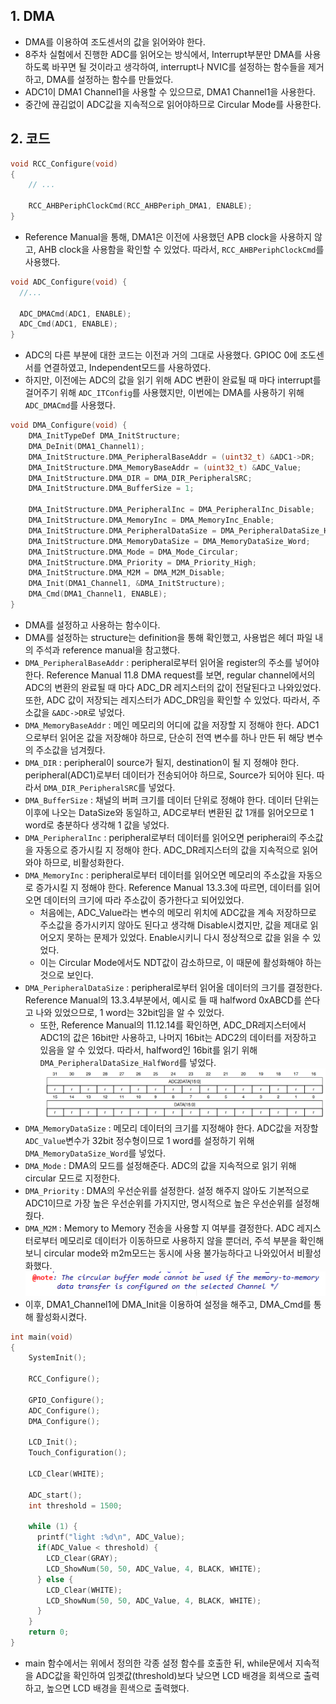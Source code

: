 ## 1. DMA
* DMA를 이용하여 조도센서의 값을 읽어와야 한다.
* 8주차 실험에서 진행한 ADC를 읽어오는 방식에서, Interrupt부분만 DMA를 사용하도록 바꾸면 될 것이라고 생각하여, interrupt나 NVIC를 설정하는 함수들을 제거하고, DMA를 설정하는 함수를 만들었다.
* ADC1이 DMA1 Channel1을 사용할 수 있으므로, DMA1 Channel1을 사용한다.
* 중간에 끊김없이 ADC값을 지속적으로 읽어야하므로 Circular Mode를 사용한다.
## 2. 코드
```C
void RCC_Configure(void)
{
    // ...

    RCC_AHBPeriphClockCmd(RCC_AHBPeriph_DMA1, ENABLE);
}
```
* Reference Manual을 통해, DMA1은 이전에 사용했던 APB clock을 사용하지 않고, AHB clock을 사용함을 확인할 수 있었다. 따라서, `RCC_AHBPeriphClockCmd`를 사용했다.
```C
void ADC_Configure(void) {
  //...

  ADC_DMACmd(ADC1, ENABLE);
  ADC_Cmd(ADC1, ENABLE);
}
```
* ADC의 다른 부분에 대한 코드는 이전과 거의 그대로 사용했다. GPIOC 0에 조도센서를 연결하였고, Independent모드를 사용하였다.
* 하지만, 이전에는 ADC의 값을 읽기 위해 ADC 변환이 완료될 때 마다 interrupt를 걸어주기 위해 `ADC_ITConfig`를 사용했지만, 이번에는 DMA를 사용하기 위해 `ADC_DMACmd`를 사용했다.
```C
void DMA_Configure(void) {
    DMA_InitTypeDef DMA_InitStructure; 
    DMA_DeInit(DMA1_Channel1); 
    DMA_InitStructure.DMA_PeripheralBaseAddr = (uint32_t) &ADC1->DR; 
    DMA_InitStructure.DMA_MemoryBaseAddr = (uint32_t) &ADC_Value; 
    DMA_InitStructure.DMA_DIR = DMA_DIR_PeripheralSRC; 
    DMA_InitStructure.DMA_BufferSize = 1; 
    
    DMA_InitStructure.DMA_PeripheralInc = DMA_PeripheralInc_Disable; 
    DMA_InitStructure.DMA_MemoryInc = DMA_MemoryInc_Enable; 
    DMA_InitStructure.DMA_PeripheralDataSize = DMA_PeripheralDataSize_HalfWord; 
    DMA_InitStructure.DMA_MemoryDataSize = DMA_MemoryDataSize_Word; 
    DMA_InitStructure.DMA_Mode = DMA_Mode_Circular; 
    DMA_InitStructure.DMA_Priority = DMA_Priority_High; 
    DMA_InitStructure.DMA_M2M = DMA_M2M_Disable; 
    DMA_Init(DMA1_Channel1, &DMA_InitStructure); 
    DMA_Cmd(DMA1_Channel1, ENABLE);
}
```
* DMA를 설정하고 사용하는 함수이다.
* DMA를 설정하는 structure는 definition을 통해 확인했고, 사용법은 헤더 파일 내의 주석과 reference manual을 참고했다.
* `DMA_PeripheralBaseAddr` : peripheral로부터 읽어올 register의 주소를 넣어야 한다. Reference Manual 11.8 DMA request를 보면, regular channel에서의 ADC의 변환의 완료될 때 마다 ADC_DR 레지스터의 값이 전달된다고 나와있었다. 또한, ADC 값이 저장되는 레지스터가 ADC_DR임을 확인할 수 있었다. 따라서, 주소값을 `&ADC->DR`로 넣었다.
* `DMA_MemoryBaseAddr` : 메인 메모리의 어디에 값을 저장할 지 정해야 한다. ADC1으로부터 읽어온 값을 저장해야 하므로, 단순히 전역 변수를 하나 만든 뒤 해당 변수의 주소값을 넘겨줬다.
* `DMA_DIR` : peripheral이 source가 될지, destination이 될 지 정해야 한다. peripheral(ADC1)로부터 데이터가 전송되어야 하므로, Source가 되어야 된다. 따라서 `DMA_DIR_PeripheralSRC`를 넣었다.
* `DMA_BufferSize` : 채널의 버퍼 크기를 데이터 단위로 정해야 한다. 데이터 단위는 이후에 나오는 DataSize와 동일하고, ADC로부터 변환된 값 1개를 읽어오므로 1 word로 충분하다 생각해 1 값을 넣었다.
* `DMA_PeripheralInc` : peripheral로부터 데이터를 읽어오면 peripherai의 주소값을 자동으로 증가시킬 지 정해야 한다. ADC_DR레지스터의 값을 지속적으로 읽어와야 하므로, 비활성화한다.
* `DMA_MemoryInc` : peripheral로부터 데이터를 읽어오면 메모리의 주소값을 자동으로 증가시킬 지 정해야 한다. Reference Manual 13.3.3에 따르면, 데이터를 읽어오면 데이터의 크기에 따라 주소값이 증가한다고 되어있었다.
  * 처음에는, ADC_Value라는 변수의 메모리 위치에 ADC값을 계속 저장하므로 주소값을 증가시키지 않아도 된다고 생각해 Disable시켰지만, 값을 제대로 읽어오지 못하는 문제가 있었다. Enable시키니 다시 정상적으로 값을 읽을 수 있었다.
  * 이는 Circular Mode에서도 NDT값이 감소하므로, 이 때문에 활성화해야 하는 것으로 보인다.
* `DMA_PeripheralDataSize` : peripheral로부터 읽어올 데이터의 크기를 결정한다. Reference Manual의 13.3.4부분에서, 예시로 들 때 halfword 0xABCD를 쓴다고 나와 있었으므로, 1 word는 32bit임을 알 수 있었다.
  * 또한, Reference Manual의 11.12.14를 확인하면, ADC_DR레지스터에서 ADC1의 값은 16bit만 사용하고, 나머지 16bit는 ADC2의 데이터를 저장하고 있음을 알 수 있었다. 따라서, halfword인 16bit를 읽기 위해 `DMA_PeripheralDataSize_HalfWord`를 넣었다.  
  ![](mdimage/19.png)
* `DMA_MemoryDataSize` : 메모리 데이터의 크기를 지정해야 한다. ADC값을 저장할 `ADC_Value`변수가 32bit 정수형이므로 1 word를 설정하기 위해 `DMA_MemoryDataSize_Word`를 넣었다.
* `DMA_Mode` : DMA의 모드를 설정해준다. ADC의 값을 지속적으로 읽기 위해 circular 모드로 지정한다.
* `DMA_Priority` : DMA의 우선순위를 설정한다. 설정 해주지 않아도 기본적으로 ADC1이므로 가장 높은 우선순위를 가지지만, 명시적으로 높은 우선순위를 설정해줬다.
* `DMA_M2M` : Memory to Memory 전송을 사용할 지 여부를 결정한다. ADC 레지스터로부터 메모리로 데이터가 이동하므로 사용하지 않을 뿐더러, 주석 부분을 확인해보니 circular mode와 m2m모드는 동시에 사용 불가능하다고 나와있어서 비활성화했다.  
  ![](mdimage/20.png)
* 이후, DMA1_Channel1에 DMA_Init을 이용하여 설정을 해주고, DMA_Cmd를 통해 활성화시켰다.
```C
int main(void)
{
    SystemInit();

    RCC_Configure();

    GPIO_Configure();
    ADC_Configure();
    DMA_Configure();
    
    LCD_Init();
    Touch_Configuration();

    LCD_Clear(WHITE);
    
    ADC_start();
    int threshold = 1500;

    while (1) {
      printf("light :%d\n", ADC_Value);
      if(ADC_Value < threshold) {
        LCD_Clear(GRAY);
        LCD_ShowNum(50, 50, ADC_Value, 4, BLACK, WHITE);
      } else {
        LCD_Clear(WHITE);
        LCD_ShowNum(50, 50, ADC_Value, 4, BLACK, WHITE);
      }
    }
    return 0;
}
```
* main 함수에서는 위에서 정의한 각종 설정 함수를 호출한 뒤, while문에서 지속적을 ADC값을 확인하여 임곗값(threshold)보다 낮으면 LCD 배경을 회색으로 출력하고, 높으면 LCD 배경을 흰색으로 출력했다.